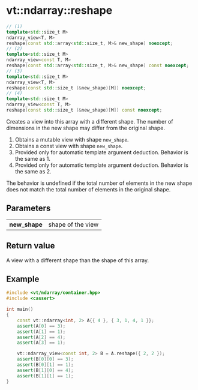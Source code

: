 vt::ndarray::reshape
====================

```c++
// (1)
template<std::size_t M>
ndarray_view<T, M>
reshape(const std::array<std::size_t, M>& new_shape) noexcept;
// (2)
template<std::size_t M>
ndarray_view<const T, M>
reshape(const std::array<std::size_t, M>& new_shape) const noexcept;
// (3)
template<std::size_t M>
ndarray_view<T, M>
reshape(const std::size_t (&new_shape)[M]) noexcept;
// (4)
template<std::size_t M>
ndarray_view<const T, M>
reshape(const std::size_t (&new_shape)[M]) const noexcept;
```

Creates a view into this array with a different shape. The number of dimensions in the new shape may differ from the original shape.

1. Obtains a mutable view with shape `new_shape`.
2. Obtains a const view with shape `new_shape`.
3. Provided only for automatic template argument deduction. Behavior is the same as 1.
4. Provided only for automatic template argument deduction. Behavior is the same as 2.

The behavior is undefined if the total number of elements in the new shape does not match the total number of elements in the original shape.

Parameters
----------

|||
------------- | -----------------
**new_shape** | shape of the view

Return value
------------

A view with a different shape than the shape of this array.

Example
-------

```c++
#include <vt/ndarray/container.hpp>
#include <cassert>

int main()
{
    const vt::ndarray<int, 2> A{{ 4 }, { 3, 1, 4, 1 }};
    assert(A[0] == 3);
    assert(A[1] == 1);
    assert(A[2] == 4);
    assert(A[3] == 1);

    vt::ndarray_view<const int, 2> B = A.reshape({ 2, 2 });
    assert(B[0][0] == 3);
    assert(B[0][1] == 1);
    assert(B[1][0] == 4);
    assert(B[1][1] == 1);
}
```

